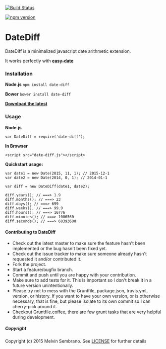 [![Build Status](https://github.com/melvinsembrano/date-diff/actions/workflows/test.yml/badge.svg)](https://travis-ci.org/melvinsembrano/date-diff)

[![npm version](https://badge.fury.io/js/date-diff.svg)](https://badge.fury.io/js/date-diff)
# DateDiff
DateDiff is a minimalized javascript date arithmetic extension.

It works perfectly with [**easy-date**](https://github.com/melvinsembrano/easy-date)

### Installation
**Node.js** `npm install date-diff`

**Bower** `bower install date-diff`

[**Download the latest**](https://github.com/melvinsembrano/date-diff/archive/master.zip)

### Usage
**Node.js**
```
var DateDiff = require('date-diff');
```
**In Browser**
```
<script src="date-diff.js"></script>
```
**Quickstart usage:**

```
var date1 = new Date(2015, 11, 1); // 2015-12-1
var date2 = new Date(2014, 0, 1); // 2014-01-1

var diff = new DateDiff(date1, date2);

diff.years(); // ===> 1.9
diff.months(); // ===> 23
diff.days(); // ===> 699
diff.weeks(); // ===> 99.9
diff.hours(); // ===> 16776
diff.minutes(); // ===> 1006560
diff.seconds(); // ===> 60393600
```

#### Contributing to DateDiff

* Check out the latest master to make sure the feature hasn't been implemented or the bug hasn't been fixed yet.
* Check out the issue tracker to make sure someone already hasn't requested it and/or contributed it.
* Fork the project.
* Start a feature/bugfix branch.
* Commit and push until you are happy with your contribution.
* Make sure to add tests for it. This is important so I don't break it in a future version unintentionally.
* Please try not to mess with the Gruntfile, package.json, travis.yml, version, or history. If you want to have your own version, or is otherwise necessary, that is fine, but please isolate to its own commit so I can cherry-pick around it.
* Checkout Gruntfile.coffee, there are few grunt tasks that are very helpful during development.

##### Copyright
Copyright (c) 2015 Melvin Sembrano. See [LICENSE](LICENSE) for further details
